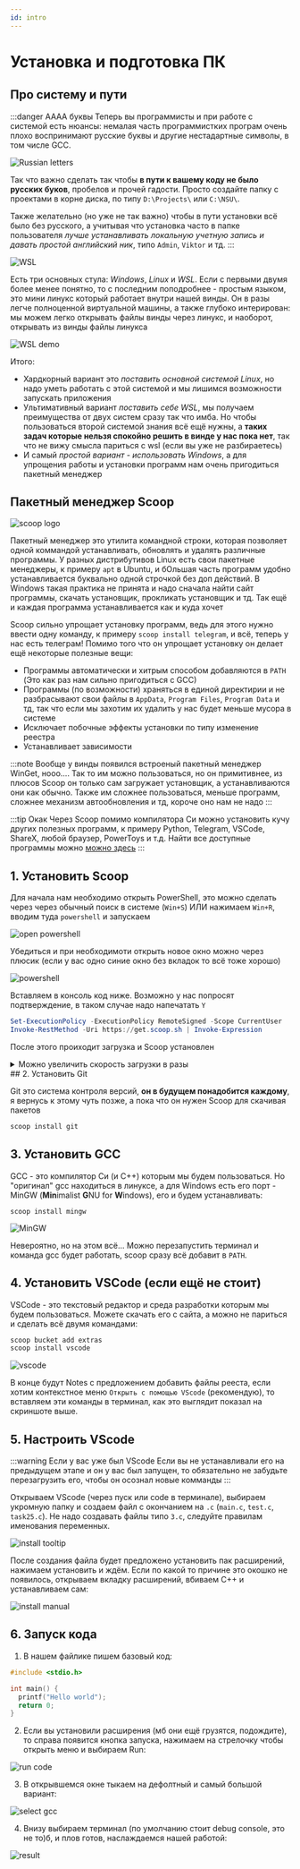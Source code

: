 ```yaml
---
id: intro
---
```

# Установка и подготовка ПК

## Про систему и пути

:::danger АААА буквы
Теперь вы программисты и при работе с системой есть нюансы: немалая часть программистких програм очень плохо воспринимают русские буквы и другие нестадартные символы, в том числе GCC.

![Russian letters](img/rus.png)

Так что важно сделать так чтобы **в пути к вашему коду не было русских буков**, пробелов и прочей гадости. Просто создайте папку с проектами в корне диска, по типу `D:\Projects\` или `C:\NSU\`.

<!-- > А вот у мего друга...

Дада я очень рад что у твоего друга и с русскими буквами всё работает, но я думаю ты не хочешь однажды просидеть 3 дня и понять что дело было просто в пути -->

Также желательно (но уже не так важно) чтобы в пути установки всё было без русского, а учитывая что установка часто в папке пользователя _лучше устанавливать локальную учетную запись и давать простой английский ник_, типо `Admin`, `Viktor` и тд.
:::

![WSL](img/wsl_small.png)

Есть три основных стула: *Windows*, *Linux* и *WSL*. Если с первыми двумя более менее понятно, то с последним поподробнее - простым языком, это мини линукс который работает внутри нашей винды. Он в разы легче полноценной виртуальной машины, а также глубоко интерирован: мы можем легко открывать файлы винды через линукс, и наоборот, открывать из винды файлы линукса

![WSL demo](img/wsl_demo.png)

Итого:
* Хардкорный вариант это *поставить основной системой Linux*, но надо уметь работать с этой системой и мы лишимся возможности запускать приложения
* Ультимативный вариант *поставить себе WSL*, мы получаем преимущества от двух систем сразу так что имба. Но чтобы пользоваться второй системой знания всё ещё нужны, а **таких задач которые нельзя спокойно решить в винде у нас пока нет**, так что не вижу смысла париться с wsl (если вы уже не разбираетесь)
* И самый *простой вариант - использовать Windows*, а для упрощения работы и установки программ нам очень пригодиться пакетный менеджер

## Пакетный менеджер Scoop

![scoop logo](img/scoop_small.png)

Пакетный менеджер это утилита командной строки, которая позволяет одной коммандой устанавливать, обновлять и удалять различные программы. У разных дистрибутивов Linux есть свои пакетные менеджеры, к примеру `apt` в Ubuntu, и бОльшая часть программ удобно устанавливается буквально одной строчкой без доп действий. В Windows такая практика не принята и надо сначала найти сайт программы, скачать установщик, прокликать установщик и тд. Так ещё и каждая программа устанавливается как и куда хочет

Scoop сильно упрощает установку программ, ведь для этого нужно ввести одну команду, к примеру `scoop install telegram`, и всё, теперь у нас есть телеграм!
Помимо того что он упрощает установку он делает ещё некоторые полезные вещи:
* Программы автоматически и хитрым способом добавляются в `PATH` (Это как раз нам сильно пригодиться с GCC)
* Программы (по возможности) храняться в единой директирии и не разбрасывают свои файлы в `AppData`, `Program Files`, `Program Data` и тд, так что если мы захотим их удалить у нас будет меньше мусора в системе
* Исключает побочные эффекты установки по типу изменение реестра
* Устанавливает зависимости


:::note
Вообще у винды появился встроеный пакетный менеджер WinGet, нооо....
Так то им можно пользоваться, но он примитивнее, из плюсов Scoop он только сам загружает установщик, а устанавливаются они как обычно. Также им сложнее пользоваться, меньше программ, сложнее механизм автообновления и тд, короче оно нам не надо
:::

:::tip Окак
Через Scoop помимо компилятора Си можно установить кучу других полезных программ, к примеру Python, Telegram, VSCode, ShareX, любой браузер, PowerToys и т.д. Найти все доступные программы можно [можно здесь](https://scoop.sh/#/apps)
:::

## 1. Установить Scoop

Для начала нам необходимо открыть PowerShell, это можно сделать через через обычный поиск в системе (`Win+S`) ИЛИ нажимаем `Win+R`, вводим туда `powershell` и запускаем

![open powershell](img/open_powershell.png)

Убедиться и при необходимоти открыть новое окно можно через плюсик (если у вас одно синие окно без вкладок то всё тоже хорошо)

![powershell](img/powershell.png)

Вставляем в консоль код ниже. Возможно у нас попросят подтверждение, в таком случае надо напечатать `Y`

```powershell title="powershell"
Set-ExecutionPolicy -ExecutionPolicy RemoteSigned -Scope CurrentUser
Invoke-RestMethod -Uri https://get.scoop.sh | Invoke-Expression
```

После  этого проиходит загрузка и Scoop установлен

<details>
<summary>Можно увеличить скорость загрузки в разы</summary>

При помощи `aria2` можно использовать многопоточное скачивание, тем самым сильно ускорив загрузку, так даже браузеры не могут. Для этого скачиваем `aria2` (после установки scoop автоматически начнет её использовать) и отключаем предупреждение

```bash
scoop install aria2
scoop config aria2-warning-enabled false
```

</details>
## 2. Установить Git

Git это система контроля версий, **он в будущем понадобится каждому**, я вернусь к этому чуть позже, а пока что он нужен Scoop для скачивая пакетов

```bash
scoop install git
```

## 3. Установить GCC

GCC - это компилятор Си (и С++) которым мы будем пользоваться. Но "оригинал" gcc находиться в линуксе, а для Windows есть его порт - MinGW (**Min**imalist **G**NU for **W**indows), его и будем устанавливать:

```
scoop install mingw
```

![MinGW](img/mingw.png)

Невероятно, но на этом всё... Можно перезапустить терминал и команда gcc будет работать, scoop сразу всё добавит в `PATH`.

## 4. Установить VSCode (если ещё не стоит)

VSCode - это текстовый редактор и среда разработки которым мы будем пользоваться. Можете скачать его с сайта, а можно не париться и сделать всё двумя командами:

```bash
scoop bucket add extras
scoop install vscode
```

![vscode](img/vscode.png)

В конце будут Notes с предложением добавить файлы рееста, если хотим контекстное меню `Открыть с помощью VScode` (рекомендую), то вставляем эти команды в терминал, как это выглядит показал на скриншоте выше.

## 5. Настроить VScode

:::warning Если у вас уже был VScode
Если вы не устанавливали его на предыдущем этапе и он у вас был запущен, то обязательно не забудьте перезагрузить его, чтобы он осознал новые комманды
:::

Открываем VScode (через пуск или code в терминале), выбираем укромную папку и создаем файл с окончанием на `.c` (`main.c`, `test.c`, `task25.c`). Не надо создавать файлы типо `3.с`, следуйте правилам именования переменных.

![install tooltip](img/recomendations.png)


После создания файла будет предложено установить пак расширений, нажимаем установить и ждём. Если по какой то причине это окошко не появилось, открываем вкладку расширений, вбиваем С++ и устанавливаем сам:

![install manual](img/install_extencions.png)


## 6. Запуск кода

1. В нашем файлике пишем базовый код:

```c
#include <stdio.h>

int main() {
  printf("Hello world");
  return 0;
}
```

2. Если вы установили расширения (мб они ещё грузятся, подождите), то справа появится кнопка запуска, нажимаем на стрелочку чтобы открыть меню и выбираем Run:

![run code](img/run.png)

3. В открывшемся окне тыкаем на дефолтный и самый большой вариант:

![select gcc](img/select_gcc.png)

4. Внизу выбираем терминал (по умолчанию стоит debug console, это не то)б, и плов готов, наслаждаемся нашей работой:

![result](img/run%20result.png)

